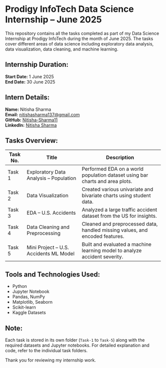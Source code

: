 # Prodigy InfoTech Data Science Internship – June 2025

This repository contains all the tasks completed as part of my Data Science Internship at Prodigy InfoTech during the month of June 2025. The tasks cover different areas of data science including exploratory data analysis, data visualization, data cleaning, and machine learning.

## Internship Duration:
**Start Date:** 1 June 2025  
**End Date:** 30 June 2025

## Intern Details:
**Name:** Nitisha Sharma  
**Email:** nitishasharma137@gmail.com  
**GitHub:** [Nitisha-Sharma11](https://github.com/Nitisha-Sharma11)  
**LinkedIn:** [Nitisha Sharma](https://www.linkedin.com/in/nitisha-sharma-0a499b369)

## Tasks Overview:

| Task No. | Title                                       | Description                                                                 |
|----------|---------------------------------------------|-----------------------------------------------------------------------------|
| Task 1   | Exploratory Data Analysis – Population       | Performed EDA on a world population dataset using bar charts and area plots. |
| Task 2   | Data Visualization                           | Created various univariate and bivariate charts using student data.         |
| Task 3   | EDA – U.S. Accidents                         | Analyzed a large traffic accident dataset from the US for insights.         |
| Task 4   | Data Cleaning and Preprocessing              | Cleaned and preprocessed data, handled missing values, and encoded features.|
| Task 5   | Mini Project – U.S. Accidents ML Model       | Built and evaluated a machine learning model to analyze accident severity.  |

## Tools and Technologies Used:
- Python  
- Jupyter Notebook  
- Pandas, NumPy  
- Matplotlib, Seaborn  
- Scikit-learn  
- Kaggle Datasets  

## Note:
Each task is stored in its own folder (`Task-1` to `Task-5`) along with the required datasets and Jupyter notebooks. For detailed explanation and code, refer to the individual task folders.

Thank you for reviewing my internship work.
